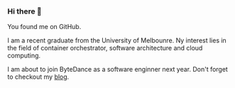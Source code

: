 ### Hi there 👋

You found me on GitHub.

I am a recent graduate from the University of Melbounre. 
Ny interest lies in the field of container orchestrator, software architecture and cloud computing.

I am about to join ByteDance as a software enginner next year.
Don't forget to checkout my [blog](https://haswf.com/).
